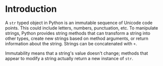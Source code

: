 # Introduction

A `str` typed object in Python is an immutable sequence of Unicode code points. This could include letters, numbers, punctuation, etc. To manipulate strings, Python provides string methods that can transform a string into other types, create new strings based on method arguments, or return information about the string. Strings can be concatenated with `+`.

Immutability means that a string's value doesn't change; methods that appear to modify a string actually return a new instance of `str`.
